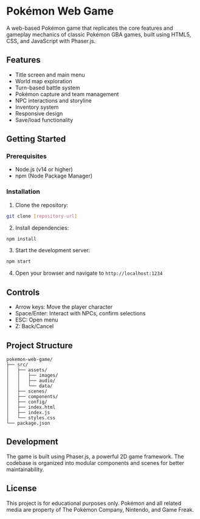# Pokémon Web Game

A web-based Pokémon game that replicates the core features and gameplay mechanics of classic Pokémon GBA games, built using HTML5, CSS, and JavaScript with Phaser.js.

## Features

- Title screen and main menu
- World map exploration
- Turn-based battle system
- Pokémon capture and team management
- NPC interactions and storyline
- Inventory system
- Responsive design
- Save/load functionality

## Getting Started

### Prerequisites

- Node.js (v14 or higher)
- npm (Node Package Manager)

### Installation

1. Clone the repository:
```bash
git clone [repository-url]
```

2. Install dependencies:
```bash
npm install
```

3. Start the development server:
```bash
npm start
```

4. Open your browser and navigate to `http://localhost:1234`

## Controls

- Arrow keys: Move the player character
- Space/Enter: Interact with NPCs, confirm selections
- ESC: Open menu
- Z: Back/Cancel

## Project Structure

```
pokemon-web-game/
├── src/
│   ├── assets/
│   │   ├── images/
│   │   ├── audio/
│   │   └── data/
│   ├── scenes/
│   ├── components/
│   ├── config/
│   ├── index.html
│   ├── index.js
│   └── styles.css
└── package.json
```

## Development

The game is built using Phaser.js, a powerful 2D game framework. The codebase is organized into modular components and scenes for better maintainability.

## License

This project is for educational purposes only. Pokémon and all related media are property of The Pokémon Company, Nintendo, and Game Freak. 